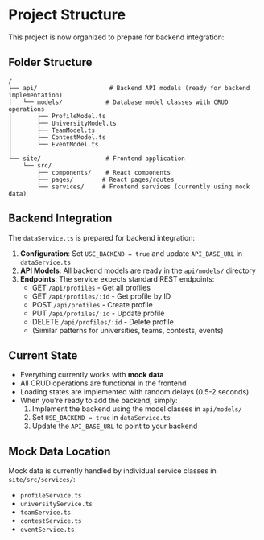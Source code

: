
# Project Structure

This project is now organized to prepare for backend integration:

## Folder Structure

```
/
├── api/                    # Backend API models (ready for backend implementation)
│   └── models/            # Database model classes with CRUD operations
│       ├── ProfileModel.ts
│       ├── UniversityModel.ts  
│       ├── TeamModel.ts
│       ├── ContestModel.ts
│       └── EventModel.ts
│
└── site/                  # Frontend application
    └── src/
        ├── components/    # React components
        ├── pages/        # React pages/routes
        └── services/     # Frontend services (currently using mock data)
```

## Backend Integration

The `dataService.ts` is prepared for backend integration:

1. **Configuration**: Set `USE_BACKEND = true` and update `API_BASE_URL` in `dataService.ts`
2. **API Models**: All backend models are ready in the `api/models/` directory
3. **Endpoints**: The service expects standard REST endpoints:
   - GET `/api/profiles` - Get all profiles
   - GET `/api/profiles/:id` - Get profile by ID
   - POST `/api/profiles` - Create profile
   - PUT `/api/profiles/:id` - Update profile
   - DELETE `/api/profiles/:id` - Delete profile
   - (Similar patterns for universities, teams, contests, events)

## Current State

- Everything currently works with **mock data**
- All CRUD operations are functional in the frontend
- Loading states are implemented with random delays (0.5-2 seconds)
- When you're ready to add the backend, simply:
  1. Implement the backend using the model classes in `api/models/`
  2. Set `USE_BACKEND = true` in `dataService.ts`
  3. Update the `API_BASE_URL` to point to your backend

## Mock Data Location

Mock data is currently handled by individual service classes in `site/src/services/`:
- `profileService.ts`
- `universityService.ts`
- `teamService.ts`
- `contestService.ts` 
- `eventService.ts`
